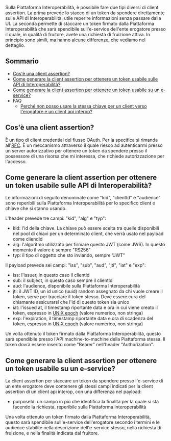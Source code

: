 Sulla Piattaforma Interoperabilità, è possibile fare due tipi diversi di client assertion. La prima prevede lo stacco di un token da spendere direttamente sulle API di Interoperabilità, utile reperire informazioni senza passare dalla UI. La seconda permette di staccare un token firmato dalla Piattaforma Interoperabilità che sarà spendibile sull'e-service dell'ente erogatore presso il quale, in qualità di fruitore, avete una richiesta di fruizione attiva. In principio sono simili, ma hanno alcune differenze, che vediamo nel dettaglio.

## Sommario

- [Cos'è una client assertion?](#cosè-una-client-assertion)
- [Come generare la client assertion per ottenere un token usabile sulle API di Interoperabilità?](#come-generare-la-client-assertion-per-ottenere-un-token-usabile-sulle-api-di-interoperabilita)
- [Come generare la client assertion per ottenere un token usabile su un e-service?](#come-generare-la-client-assertion-per-ottenere-un-token-usabile-su-un-e-service)
- FAQ
  - [Perché non posso usare la stessa chiave per un client verso l'erogatore e un client api interop?](#perche-non-posso-usare-la-stessa-chiave-per-un-client-verso-lerogatore-e-un-client-api-interop)

## Cos'è una client assertion?

È un tipo di client credential del flusso OAuth. Per la specifica si rimanda all'[RFC](https://datatracker.ietf.org/doc/html/rfc7521). È un meccanismo attraverso il quale riesco ad autenticarmi presso un server autorizzativo per ottenere un token da spendere presso il possessore di una risorsa che mi interessa, che richiede autorizzazione per l'accesso.

## Come generare la client assertion per ottenere un token usabile sulle API di Interoperabilità?

Le informazioni di seguito denominate come "kid", "clientId" e "audience" sono reperibili sulla Piattaforma Interoperabilità per lo specifico client e chiave che si stanno usando.

L'header prevede tre campi: "kid", "alg" e "typ":

- kid: l'id della chiave. La chiave può essere scelta tra quelle disponibili nel pool di chiavi per un determinato client, che verrà usato nel payload come cliendId
- alg: l'algoritmo utilizzato per firmare questo JWT (come JWS). In questo momento il valore è sempre "RS256"
- typ: il tipo di oggetto che sto inviando, sempre "JWT"

Il payload prevede sei campi: "iss", "sub", "aud", "jti", "iat" e "exp":

- iss: l'issuer, in questo caso il clientId
- sub: il subject, in questo caso sempre il clientId
- aud: l'audience, disponibile sulla Piattaforma Interoperabilità
- jti: il JWT ID, un id unico (uuid) random assegnato da chi vuole creare il token, serve per tracciare il token stesso. Deve essere cura del chiamante assicurarsi che l'id di questo token sia unico
- iat: l'issued at, il timestamp riportante data e ora in cui viene creato il token, espresso in [UNIX epoch](https://datatracker.ietf.org/doc/html/rfc3339) (valore numerico, non stringa)
- exp: l'expiration, il timestamp riportante data e ora di scadenza del token, espresso in [UNIX epoch](https://datatracker.ietf.org/doc/html/rfc3339) (valore numerico, non stringa)

Un volta ottenuto il token firmato dalla Piattaforma Interoperabilità, questo sarà spendibile presso l'API machine-to-machine della Piattaforma stessa. Il token dovrà essere inserito come "Bearer" nell'header "Authorization".

## Come generare la client assertion per ottenere un token usabile su un e-service?

La client assertion per staccare un token da spendere presso l'e-service di un ente erogatore deve contenere gli stessi campi indicati per la client assertion di un client api interop, con una differenza nel payload:

- purposeId: un campo in più che identifica la finalità per la quale si sta facendo la richiesta, reperibile sulla Piattaforma Interoperabilità

Una volta ottenuto un token firmato dalla Piattaforma Interoperabilità, questo sarà spendibile sull'e-service dell'erogatore secondo i termini e le audience stabilite nella descrizione dell'e-service stesso, nella richiesta di fruizione, e nella finalità indicata dal fruitore.
